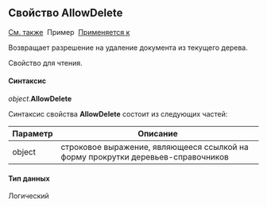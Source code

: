 ﻿<html>
<head>
  <title>Текущее дерево\AllowDelete</title>
  <link rel="stylesheet" href="../../../common.css" />
</head>
<body>
  <h2>Свойство AllowDelete</h2>
  <p>
    <a href="../FrmEditTree.html">См. также</a>&nbsp;
    Пример&nbsp; <a href="../FrmEditTree.html">Применяется к</a>
  </p>

  <p>Возвращает разрешение на удаление документа из текущего дерева.</p>
  <p>Свойство для чтения. </p>


  <h4>Синтаксис</h4>

  <p>
    <em>object</em>.<strong>AllowDelete</strong>
  </p>

  <p>
    Синтаксис свойства <strong>AllowDelete</strong>
    состоит из следующих частей:
  </p>

  <table>
    <thead>
      <tr>
        <th>Параметр</th>
        <th>Описание</th>
      </tr>
    </thead>
    <tbody>
      <tr>
        <td class="param">object</td>
        <td>строковое выражение, являющееся ссылкой на форму прокрутки деревьев-справочников</td>
      </tr>
    </tbody>
  </table>


  <h4>Тип данных</h4>
  <p>Логический</p>

</body>
</html>
